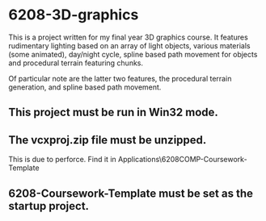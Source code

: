 # 6208-3D-graphics
This is a project written for my final year 3D graphics course. It features rudimentary lighting based on an array of light objects, various materials (some animated), day/night cycle, spline based path movement for objects and procedural terrain featuring chunks.

Of particular note are the latter two features, the procedural terrain generation, and spline based path movement.

## This project must be run in Win32 mode.
## The vcxproj.zip file must be unzipped.
This is due to perforce.
Find it in Applications\6208COMP-Coursework-Template
## 6208-Coursework-Template must be set as the startup project.
